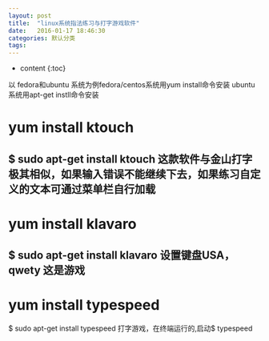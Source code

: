 ```yaml
---
layout: post
title:  "linux系统指法练习与打字游戏软件"
date:   2016-01-17 18:46:30
categories: 默认分类
tags:
---
```


* content
{:toc}

以 fedora和ubuntu 系统为例fedora/centos系统用yum install命令安装
ubuntu系统用apt-get instll命令安装
# yum install ktouch
$ sudo apt-get install ktouch
这款软件与金山打字极其相似，如果输入错误不能继续下去，如果练习自定义的文本可通过菜单栏自行加载
----------------
# yum install klavaro
$ sudo apt-get install klavaro
设置键盘USA， qwety
这是游戏
--------------------
# yum install typespeed
$ sudo apt-get install typespeed 
打字游戏，在终端运行的,启动$ typespeed
        
